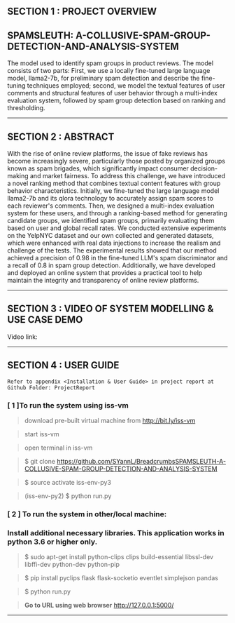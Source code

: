 
## SECTION 1 : PROJECT OVERVIEW
## SPAMSLEUTH: A-COLLUSIVE-SPAM-GROUP-DETECTION-AND-ANALYSIS-SYSTEM
The model used to identify spam groups in product reviews. The model consists of two parts: First, we use a locally fine-tuned large language model, llama2-7b, for preliminary spam detection and describe the fine-tuning techniques employed; second, we model the textual features of user comments and structural features of user behavior through a multi-index evaluation system, followed by spam group detection based on ranking and thresholding. 

---

## SECTION 2 : ABSTRACT
With the rise of online review platforms, the issue of fake reviews has become increasingly severe, particularly those posted by organized groups known as spam brigades, which significantly impact consumer decision-making and market fairness. To address this challenge, we have introduced a novel ranking method that combines textual content features with group behavior characteristics. Initially, we fine-tuned the large language model llama2-7b and its qlora technology to accurately assign spam scores to each reviewer's comments. Then, we designed a multi-index evaluation system for these users, and through a ranking-based method for generating candidate groups, we identified spam groups, primarily evaluating them based on user and global recall rates. We conducted extensive experiments on the YelpNYC dataset and our own collected and generated datasets, which were enhanced with real data injections to increase the realism and challenge of the tests. The experimental results showed that our method achieved a precision of 0.98 in the fine-tuned LLM's spam discriminator and a recall of 0.8 in spam group detection. Additionally, we have developed and deployed an online system that provides a practical tool to help maintain the integrity and transparency of online review platforms.



---

## SECTION 3 : VIDEO OF SYSTEM MODELLING & USE CASE DEMO

Video link: 

---

## SECTION 4 : USER GUIDE

`Refer to appendix <Installation & User Guide> in project report at Github Folder: ProjectReport`

### [ 1 ]To run the system using iss-vm

> download pre-built virtual machine from http://bit.ly/iss-vm

> start iss-vm

> open terminal in iss-vm

> $ git clone https://github.com/SYannL/BreadcrumbsSPAMSLEUTH-A-COLLUSIVE-SPAM-GROUP-DETECTION-AND-ANALYSIS-SYSTEM

> $ source activate iss-env-py3

> (iss-env-py2) $ python run.py

### [ 2 ] To run the system in other/local machine:
### Install additional necessary libraries. This application works in python 3.6 or higher only.

> $ sudo apt-get install python-clips clips build-essential libssl-dev libffi-dev python-dev python-pip

> $ pip install pyclips flask flask-socketio eventlet simplejson pandas

> $ python run.py

> **Go to URL using web browser** http://127.0.0.1:5000/


---
